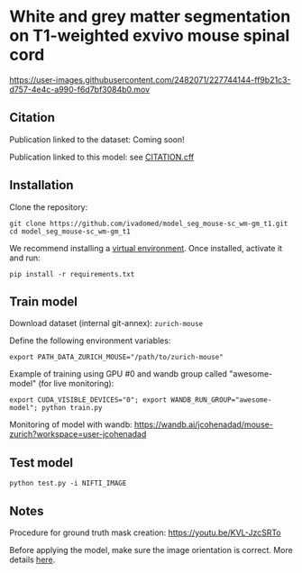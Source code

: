 # White and grey matter segmentation on T1-weighted exvivo mouse spinal cord

https://user-images.githubusercontent.com/2482071/227744144-ff9b21c3-d757-4e4c-a990-f6d7bf3084b0.mov

## Citation

Publication linked to the dataset: Coming soon!

Publication linked to this model: see [CITATION.cff](https://github.com/ivadomed/model_seg_mouse-sc_wm-gm_t1/blob/main/CITATION.cff)

## Installation

Clone the repository:
~~~
git clone https://github.com/ivadomed/model_seg_mouse-sc_wm-gm_t1.git
cd model_seg_mouse-sc_wm-gm_t1
~~~

We recommend installing a [virtual environment](https://docs.python.org/3/library/venv.html). Once installed, activate it and run:
~~~
pip install -r requirements.txt
~~~

## Train model

Download dataset (internal git-annex): `zurich-mouse`

Define the following environment variables:
~~~
export PATH_DATA_ZURICH_MOUSE="/path/to/zurich-mouse"
~~~

Example of training using GPU #0 and wandb group called "awesome-model" (for live monitoring):
~~~
export CUDA_VISIBLE_DEVICES="0"; export WANDB_RUN_GROUP="awesome-model"; python train.py
~~~

Monitoring of model with wandb: https://wandb.ai/jcohenadad/mouse-zurich?workspace=user-jcohenadad

## Test model

~~~
python test.py -i NIFTI_IMAGE
~~~

## Notes

Procedure for ground truth mask creation: https://youtu.be/KVL-JzcSRTo

Before applying the model, make sure the image orientation is correct. More details [here](https://github.com/ivadomed/model_seg_mouse-sc_wm-gm_t1/issues/25). 
